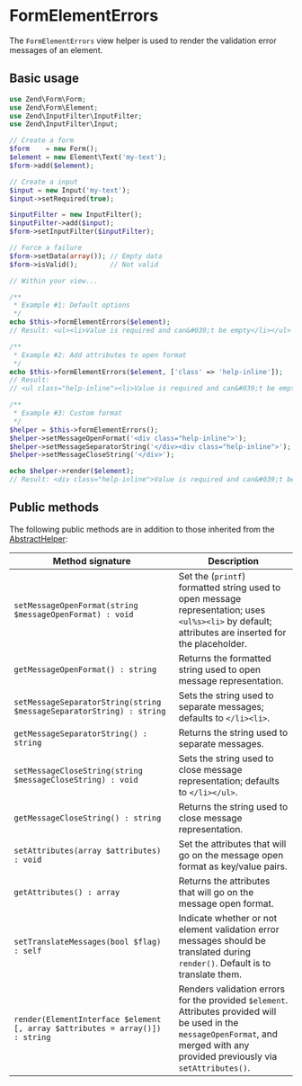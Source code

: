 # FormElementErrors

The `FormElementErrors` view helper is used to render the validation error
messages of an element.

## Basic usage

```php
use Zend\Form\Form;
use Zend\Form\Element;
use Zend\InputFilter\InputFilter;
use Zend\InputFilter\Input;

// Create a form
$form    = new Form();
$element = new Element\Text('my-text');
$form->add($element);

// Create a input
$input = new Input('my-text');
$input->setRequired(true);

$inputFilter = new InputFilter();
$inputFilter->add($input);
$form->setInputFilter($inputFilter);

// Force a failure
$form->setData(array()); // Empty data
$form->isValid();        // Not valid

// Within your view...

/**
 * Example #1: Default options
 */
echo $this->formElementErrors($element);
// Result: <ul><li>Value is required and can&#039;t be empty</li></ul>

/**
 * Example #2: Add attributes to open format
 */
echo $this->formElementErrors($element, ['class' => 'help-inline']);
// Result:
// <ul class="help-inline"><li>Value is required and can&#039;t be empty</li></ul>

/**
 * Example #3: Custom format
 */
$helper = $this->formElementErrors();
$helper->setMessageOpenFormat('<div class="help-inline">');
$helper->setMessageSeparatorString('</div><div class="help-inline">');
$helper->setMessageCloseString('</div>');

echo $helper->render($element);
// Result: <div class="help-inline">Value is required and can&#039;t be empty</div>
```

## Public methods

The following public methods are in addition to those inherited from the
[AbstractHelper](abstract-helper.md#public-methods):

Method signature                                                     | Description
-------------------------------------------------------------------- | -----------
`setMessageOpenFormat(string $messageOpenFormat) : void`             | Set the (`printf`) formatted string used to open message representation; uses `<ul%s><li>` by default; attributes are inserted for the placeholder.
`getMessageOpenFormat() : string`                                    | Returns the formatted string used to open message representation.
`setMessageSeparatorString(string $messageSeparatorString) : string` | Sets the string used to separate messages; defaults to `</li><li>`.
`getMessageSeparatorString() : string`                               | Returns the string used to separate messages.
`setMessageCloseString(string $messageCloseString) : void`           | Sets the string used to close message representation; defaults to `</li></ul>`.
`getMessageCloseString() : string`                                   | Returns the string used to close message representation.
`setAttributes(array $attributes) : void`                            | Set the attributes that will go on the message open format as key/value pairs.
`getAttributes() : array`                                            | Returns the attributes that will go on the message open format.
`setTranslateMessages(bool $flag) : self`                            | Indicate whether or not element validation error messages should be translated during `render()`. Default is to translate them.
`render(ElementInterface $element [, array $attributes = array()]) : string` | Renders validation errors for the provided `$element`. Attributes provided will be used in the `messageOpenFormat`, and merged with any provided previously via `setAttributes()`.
